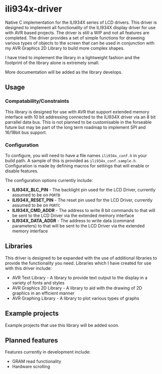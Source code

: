 ili934x-driver
==============

Native C implementation for the ILI934X series of LCD drivers. This driver is designed to implement all functionality of the ILI934X display driver for use with AVR based projects. The driver is still a WIP and not all features are completed. The driver provides a set of simple functions for draweing various types of objects to the screen that can be used in conjunction with my AVR Graphics 2D Library to build more complex shapes.

I have tried to implement the library in a lightweight fashion and the footprint of the library alone is extremely small.

More documentation will be added as the library develops.

Usage
-----

### Compatability/Constraints

This library is designed for use with AVR that support extended memory interface with 10 bit addressing connected to the ILI934X driver via an 8 bit parrallel data bus. This is not planned to be customisable in the forseable future but may be part of the long term roadmap to implement SPI and 16/18bit bus support.

### Configuration

To configure, you will need to have a file names `ili934x_conf.h` in your build path. A sample of this is provided as `ili934x_conf.sample.h`. Configuration is made by defining macros for settings that will enable or disable features.

The configuration options currently include:

-	**ILI934X_BLC_PIN** - The backlight pin used for the LCD Driver, currently assumed to be on `PORTB`
-	**ILI934X_RESET_PIN** - The reset pin used for the LCD Driver, currently assumed to be on `PORTC`
-	**ILI934X_CMD_ADDR** - The address to write 8 bit commands to that will be sent to the LCD Driver via the extended memory interface
-	**ILI934X_DATA_ADDR** - The address to write data (command parameters) to that will be sent to the LCD Driver via the extended memory interface

Libraries
---------

This driver is designed to be expanded with the use of additional libraries to provide the functionality you need. Libraries which I have created for use with this driver include:

-	AVR Text Library - A library to provide text output to the display in a variety of fonts and styles
-	AVR Graphics 2D Library - A library to aid with the drawing of 2D graphics in an efficient manner
-	AVR Graphing Library - A library to plot various types of graphs

Example projects
----------------

Example projects that use this library will be added soon.

Planned features
----------------

Features currently in development include:

-	GRAM read functionality
-	Hardware scrolling
